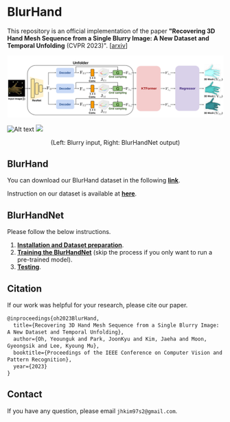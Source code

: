 # BlurHand
This repository is an official implementation of the paper **"Recovering 3D Hand Mesh Sequence from a Single Blurry Image: A New Dataset and Temporal Unfolding** (CVPR 2023)". [[arxiv](https://arxiv.org/abs/2303.15417)]

![alt text](assets/BlurHandNet_model.png)

![Alt text](BlurHandNet_demo.gif) ![](assets/BlurHandNet_demo.gif)
<div align="center">
(Left: Blurry input, Right: BlurHandNet output)
</div>

## BlurHand

You can download our BlurHand dataset in the following [**link**](https://drive.google.com/drive/folders/178q3oUQrOIJMKi0KHoRoQmWRGM8JZnMi?usp=share_link).

Instruction on our dataset is available at [**here**](docs/BlurHand.md).


## BlurHandNet

Please follow the below instructions.

1. [**Installation and Dataset preparation**](docs/Installation.md).
2. [**Training the BlurHandNet**](docs/Training.md) (skip the process if you only want to run a pre-trained model).
3. [**Testing**](docs/Testing.md).

## Citation

If our work was helpful for your research, please cite our paper.

```
@inproceedings{oh2023BlurHand,
  title={Recovering 3D Hand Mesh Sequence from a Single Blurry Image: A New Dataset and Temporal Unfolding},
  author={Oh, Yeounguk and Park, JoonKyu and Kim, Jaeha and Moon, Gyeongsik and Lee, Kyoung Mu},
  booktitle={Proceedings of the IEEE Conference on Computer Vision and Pattern Recognition},
  year={2023}
}
```

## Contact
If you have any question, please email `jhkim97s2@gmail.com`.
